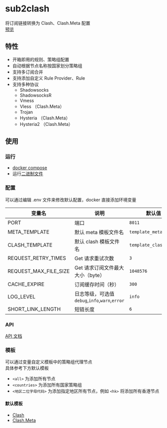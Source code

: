 # sub2clash

将订阅链接转换为 Clash、Clash.Meta 配置  
[预览](https://www.nite07.com/sub)

## 特性

-   开箱即用的规则、策略组配置
-   自动根据节点名称按国家划分策略组
-   支持多订阅合并
-   支持添加自定义 Rule Provider、Rule
-   支持多种协议
    -   Shadowsocks
    -   ShadowsocksR
    -   Vmess
    -   Vless （Clash.Meta）
    -   Trojan
    -   Hysteria （Clash.Meta）
    -   Hysteria2 （Clash.Meta）

## 使用

### 运行

-   [docker compose](./docker-compose.yml)
-   运行[二进制文件](https://github.com/nitezs/sub2clash/releases/latest)

### 配置

可以通过编辑 .env 文件来修改默认配置，docker 直接添加环境变量

| 变量名                | 说明                                           | 默认值                |
| --------------------- | ---------------------------------------------- | --------------------- |
| PORT                  | 端口                                           | `8011`                |
| META_TEMPLATE         | 默认 meta 模板文件名                           | `template_meta.yaml`  |
| CLASH_TEMPLATE        | 默认 clash 模板文件名                          | `template_clash.yaml` |
| REQUEST_RETRY_TIMES   | Get 请求重试次数                               | `3`                   |
| REQUEST_MAX_FILE_SIZE | Get 请求订阅文件最大大小（byte）               | `1048576`             |
| CACHE_EXPIRE          | 订阅缓存时间（秒）                             | `300`                 |
| LOG_LEVEL             | 日志等级，可选值 `debug`,`info`,`warn`,`error` | `info`                |
| SHORT_LINK_LENGTH     | 短链长度                                       | `6`                   |

### API

[API 文档](./API.md)

### 模板

可以通过变量自定义模板中的策略组代理节点  
具体参考下方默认模板

-   `<all>` 为添加所有节点
-   `<countries>` 为添加所有国家策略组
-   `<地区二位字母代码>` 为添加指定地区所有节点，例如 `<hk>` 将添加所有香港节点

#### 默认模板

-   [Clash](./templates/template_clash.yaml)
-   [Clash.Meta](./templates/template_meta.yaml)